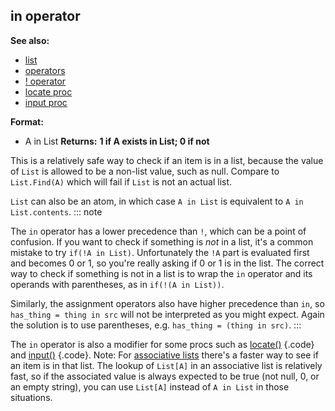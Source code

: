 ## in operator
**See also:**
+   [list](/ref/list.md) 
+   [operators](/ref/operator.md) 
+   [! operator](/ref/operator/!.md) 
+   [locate proc](/ref/proc/locate.md) 
+   [input proc](/ref/proc/input.md) 
<!-- -->
**Format:**
+   A in List
**Returns:**
**1 if A exists in List; 0 if not**


This is a relatively safe way to check if an item is in a list,
because the value of `List` is allowed to be a non-list value, such as
null. Compare to `List.Find(A)` which will fail if `List` is not an
actual list. 

`List` can also be an atom, in which case
`A in List` is equivalent to `A in List.contents`.
::: note


The `in` operator has a lower precedence than `!`, which can be
a point of confusion. If you want to check if something is *not* in a
list, it\'s a common mistake to try `if(!A in List)`. Unfortunately the
`!A` part is evaluated first and becomes 0 or 1, so you\'re really
asking if 0 or 1 is in the list. The correct way to check if something
is not in a list is to wrap the `in` operator and its operands with
parentheses, as in `if(!(A in List))`. 

Similarly, the
assignment operators also have higher precedence than `in`, so
`has_thing = thing in src` will not be interpreted as you might expect.
Again the solution is to use parentheses, e.g.
`has_thing = (thing in src)`.
:::


The `in` operator is also a modifier for some procs such as
[locate()](/ref/proc/locate.md) {.code} and [input()](/ref/proc/input.md) {.code}.
Note: For [associative lists](/ref/list/associations.md) there\'s a faster way
to see if an item is in that list. The lookup of `List[A]` in an
associative list is relatively fast, so if the associated value is
always expected to be true (not null, 0, or an empty string), you can
use `List[A]` instead of `A in List` in those situations.